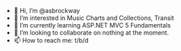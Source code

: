 - 👋 Hi, I’m @asbrockway
- 👀 I’m interested in Music Charts and Collections, Transit
- 🌱 I’m currently learning ASP.NET MVC 5 Fundamentals
- 💞️ I’m looking to collaborate on nothing at the moment.
- 📫 How to reach me: t/b/d

<!---
asbrockway/asbrockway is a ✨ special ✨ repository because its `README.md` (this file) appears on your GitHub profile.
You can click the Preview link to take a look at your changes.
--->
